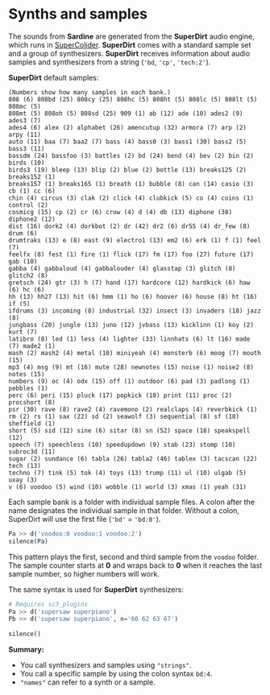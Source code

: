 # Synths and samples

The sounds from **Sardine** are generated from the **SuperDirt** audio engine,
which runs in [SuperColider](https://supercollider.github.io/). **SuperDirt** 
comes with a standard sample set and a group of synthesizers. **SuperDirt** 
receives information about audio samples and synthesizers from a string (`'bd`,
`'cp'`, `'tech:2'`).

**SuperDirt** default samples:

    (Numbers show how many samples in each bank.)
    808 (6) 808bd (25) 808cy (25) 808hc (5) 808ht (5) 808lc (5) 808lt (5) 808mc (5)
    808mt (5) 808oh (5) 808sd (25) 909 (1) ab (12) ade (10) ades2 (9) ades3 (7)
    ades4 (6) alex (2) alphabet (26) amencutup (32) armora (7) arp (2) arpy (11)
    auto (11) baa (7) baa2 (7) bass (4) bass0 (3) bass1 (30) bass2 (5) bass3 (11)
    bassdm (24) bassfoo (3) battles (2) bd (24) bend (4) bev (2) bin (2) birds (10)
    birds3 (19) bleep (13) blip (2) blue (2) bottle (13) breaks125 (2) breaks152 (1)
    breaks157 (1) breaks165 (1) breath (1) bubble (8) can (14) casio (3) cb (1) cc (6)
    chin (4) circus (3) clak (2) click (4) clubkick (5) co (4) coins (1) control (2)
    cosmicg (15) cp (2) cr (6) crow (4) d (4) db (13) diphone (38) diphone2 (12) 
    dist (16) dork2 (4) dorkbot (2) dr (42) dr2 (6) dr55 (4) dr_few (8) drum (6)
    drumtraks (13) e (8) east (9) electro1 (13) em2 (6) erk (1) f (1) feel (7)
    feelfx (8) fest (1) fire (1) flick (17) fm (17) foo (27) future (17) gab (10)
    gabba (4) gabbaloud (4) gabbalouder (4) glasstap (3) glitch (8) glitch2 (8)
    gretsch (24) gtr (3) h (7) hand (17) hardcore (12) hardkick (6) haw (6) hc (6)
    hh (13) hh27 (13) hit (6) hmm (1) ho (6) hoover (6) house (8) ht (16) if (5)
    ifdrums (3) incoming (8) industrial (32) insect (3) invaders (18) jazz (8)
    jungbass (20) jungle (13) juno (12) jvbass (13) kicklinn (1) koy (2) kurt (7)
    latibro (8) led (1) less (4) lighter (33) linnhats (6) lt (16) made (7) made2 (1) 
    mash (2) mash2 (4) metal (10) miniyeah (4) monsterb (6) moog (7) mouth (15) 
    mp3 (4) msg (9) mt (16) mute (28) newnotes (15) noise (1) noise2 (8) notes (15)
    numbers (9) oc (4) odx (15) off (1) outdoor (6) pad (3) padlong (1) pebbles (1)
    perc (6) peri (15) pluck (17) popkick (10) print (11) proc (2) procshort (8)
    psr (30) rave (8) rave2 (4) ravemono (2) realclaps (4) reverbkick (1)
    rm (2) rs (1) sax (22) sd (2) seawolf (3) sequential (8) sf (18) sheffield (1)
    short (5) sid (12) sine (6) sitar (8) sn (52) space (18) speakspell (12)
    speech (7) speechless (10) speedupdown (9) stab (23) stomp (10) subroc3d (11)
    sugar (2) sundance (6) tabla (26) tabla2 (46) tablex (3) tacscan (22) tech (13)
    techno (7) tink (5) tok (4) toys (13) trump (11) ul (10) ulgab (5) uxay (3)
    v (6) voodoo (5) wind (10) wobble (1) world (3) xmas (1) yeah (31)

Each sample bank is a folder with individual sample files. A colon after the name designates the individual sample in that folder. Without a colon, SuperDirt will use the first file (`'bd'` = `'bd:0'`).

```python
Pa >> d('voodoo:0 voodoo:1 voodoo:2')
silence(Pa)
```
This pattern plays the first, second and third sample from the `voodoo` folder. The sample counter starts at **0** and wraps back to **0** when it reaches the last sample number, so higher numbers will work.

The same syntax is used for **SuperDirt** synthesizers:

```python
# Requires sc3_plugins
Pa >> d('supersaw superpiano')
Pb >> d('supersaw superpiano', n='60 62 63 67')
    
silence()
```
**Summary:**

-   You call synthesizers and samples using `"strings"`.
-   You call a specific sample by using the colon syntax  `bd:4`.
-   `"names"` can refer to a synth or a sample.
